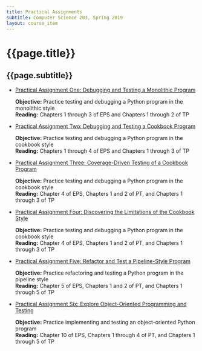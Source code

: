 ```yaml
---
title: Practical Assignments
subtitle: Computer Science 203, Spring 2019
layout: course_item
---
```


# {{page.title}}
## {{page.subtitle}}

<ul>

<li><a href="https://github.com/Allegheny-Computer-Science-203-S2019/cs203-S2019-sheets/releases/download/cs203S2019_sheets-2.0.0/cs203S2019_practical01.pdf">Practical Assignment One: Debugging and Testing a Monolithic Program</a> <p><b>Objective:</b> Practice testing and debugging a Python program in the monolithic style<br><b>Reading:</b> Chapters 1 through 3 of EPS and Chapters 1 through 2 of TP</p>

<li><a href="https://github.com/Allegheny-Computer-Science-203-S2019/cs203-S2019-sheets/releases/download/cs203S2019_sheets-2.0.0/cs203S2019_practical02.pdf">Practical Assignment Two: Debugging and Testing a Cookbook Program</a> <p><b>Objective:</b> Practice testing and debugging a Python program in the cookbook style<br><b>Reading:</b> Chapters 1 through 4 of EPS and Chapters 1 through 3 of TP</p>

<li><a href="https://github.com/Allegheny-Computer-Science-203-S2019/cs203-S2019-sheets/releases/download/cs203S2019_sheets-4.0.0/cs203S2019_practical03.pdf">Practical Assignment Three: Coverage-Driven Testing of a Cookbook Program</a> <p><b>Objective:</b> Practice testing and debugging a Python program in the cookbook style<br><b>Reading:</b> Chapter 4 of EPS, Chapters 1 and 2 of PT, and Chapters 1 through 3 of TP</p>

<li><a href="https://github.com/Allegheny-Computer-Science-203-S2019/cs203-S2019-sheets/releases/download/cs203S2019_sheets-5.0.0/cs203S2019_practical04.pdf">Practical Assignment Four: Discovering the Limitations of the Cookbook Style</a> <p><b>Objective:</b> Practice testing and debugging a Python program in the cookbook style<br><b>Reading:</b> Chapter 4 of EPS, Chapters 1 and 2 of PT, and Chapters 1 through 3 of TP</p>

<li><a href="https://github.com/Allegheny-Computer-Science-203-S2019/cs203-S2019-sheets/releases/download/cs203S2019_sheets-8.0.0/cs203S2019_practical05.pdf">Practical Assignment Five: Refactor and Test a Pipeline-Style Program</a> <p><b>Objective:</b> Practice refactoring and testing a Python program in the pipeline style<br><b>Reading:</b> Chapter 5 of EPS, Chapters 1 and 2 of PT, and Chapters 1 through 5 of TP</p>

<li><a href="https://github.com/Allegheny-Computer-Science-203-S2019/cs203-S2019-sheets/releases/download/cs203S2019_sheets-8.0.0/cs203S2019_practical06.pdf">Practical Assignment Six: Explore Object-Oriented Programming and Testing</a> <p><b>Objective:</b> Practice implementing and testing an object-oriented Python program<br><b>Reading:</b> Chapter 10 of EPS, Chapters 1 through 4 of PT, and Chapters 1 through 5 of TP</p>

</ul>
